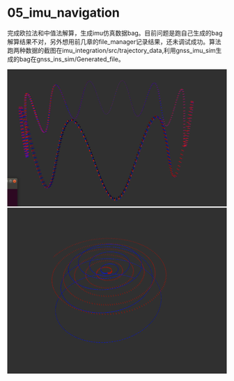 # 05_imu_navigation

完成欧拉法和中值法解算，生成imu仿真数据bag。目前问题是跑自己生成的bag解算结果不对，另外想用前几章的file_manager记录结果，还未调试成功。算法跑两种数据的截图在imu_integration/src/trajectory_data,利用gnss_imu_sim生成的bag在gnss_ins_sim/Generated_file。

![Image text](https://github.com/XikunLiu-huskit/05_imu_navigation/blob/dev/imu_integration/src/trajectory_data/1.png)
![Image text](https://github.com/XikunLiu-huskit/05_imu_navigation/blob/dev/imu_integration/src/trajectory_data/2.png)
